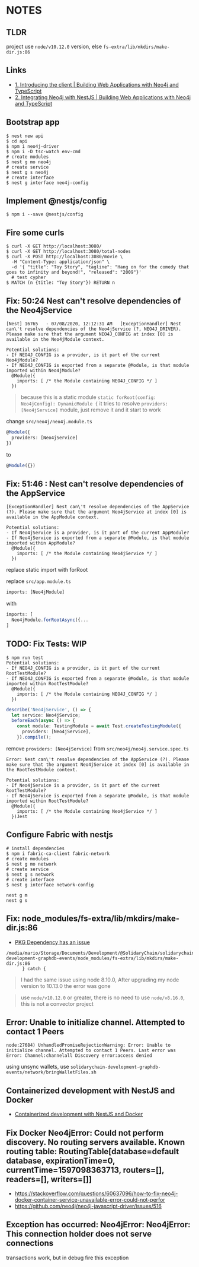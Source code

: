 # NOTES

## TLDR

project use `node/v10.12.0` version, else `fs-extra/lib/mkdirs/make-dir.js:86`

## Links

- [1. Introducing the client | Building Web Applications with Neo4j and TypeScript](https://www.youtube.com/watch?v=Iu5mYkiSk9k)
- [2. Integrating Neo4j with NestJS | Building Web Applications with Neo4j and TypeScript](https://www.youtube.com/watch?v=9sNgCiPnhZE)

## Bootstrap app

```shell
$ nest new api
$ cd api
$ npm i neo4j-driver
$ npm i -D tsc-watch env-cmd
# create modules
$ nest g mo neo4j
# create service
$ nest g s neo4j
# create interface
$ nest g interface neo4j-config
```

## Implement @nestjs/config

```shell
$ npm i --save @nestjs/config
```

## Fire some curls

```shell
$ curl -X GET http://localhost:3080/
$ curl -X GET http://localhost:3080/total-nodes
$ curl -X POST http://localhost:3080/movie \
  -H "Content-Type: application/json" \
  -d '{ "title": "Toy Story", "tagline": "Hang on for the comedy that goes to infinity and beyond!", "released": "2009"}'
  # test cypher
$ MATCH (n {title: "Toy Story"}) RETURN n
```

## Fix: 50:24 Nest can\'t resolve dependencies of the Neo4jService

```shell
[Nest] 16765   - 07/08/2020, 12:12:31 AM   [ExceptionHandler] Nest can\'t resolve dependencies of the Neo4jService (?, NEO4J_DRIVER). Please make sure that the argument NEO4J_CONFIG at index [0] is available in the Neo4jModule context.

Potential solutions:
- If NEO4J_CONFIG is a provider, is it part of the current Neo4jModule?
- If NEO4J_CONFIG is exported from a separate @Module, is that module imported within Neo4jModule?
  @Module({
    imports: [ /* the Module containing NEO4J_CONFIG */ ]
  })
```

> because this is a static module `static forRoot(config: Neo4jConfig): DynamicModule {` it tries to resolve `providers: [Neo4jService]` module, just remove it and it start to work

change `src/neo4j/neo4j.module.ts`

```typescript
@Module({
  providers: [Neo4jService]
})
```

to

```typescript
@Module({})
```

## Fix: 51:46 : Nest can\'t resolve dependencies of the AppService

```shell
[ExceptionHandler] Nest can\'t resolve dependencies of the AppService (?). Please make sure that the argument Neo4jService at index [0] is available in the AppModule context.

Potential solutions:
- If Neo4jService is a provider, is it part of the current AppModule?
- If Neo4jService is exported from a separate @Module, is that module imported within AppModule?
  @Module({
    imports: [ /* the Module containing Neo4jService */ ]
  })
```
replace static import with forRoot

replace `src/app.module.ts`

```typescript
imports: [Neo4jModule]
```

with
```typescript
imports: [
  Neo4jModule.forRootAsync({...
]
```

## TODO: Fix Tests: WIP

```shell
$ npm run test
Potential solutions:
- If NEO4J_CONFIG is a provider, is it part of the current RootTestModule?
- If NEO4J_CONFIG is exported from a separate @Module, is that module imported within RootTestModule?
  @Module({
    imports: [ /* the Module containing NEO4J_CONFIG */ ]
  })
```

```typescript
describe('Neo4jService', () => {
  let service: Neo4jService;
  beforeEach(async () => {
    const module: TestingModule = await Test.createTestingModule({
      providers: [Neo4jService],
    }).compile();
```

remove `providers: [Neo4jService]` from `src/neo4j/neo4j.service.spec.ts`

```shell
Error: Nest can\'t resolve dependencies of the AppService (?). Please make sure that the argument Neo4jService at index [0] is available in the RootTestModule context.

Potential solutions:
- If Neo4jService is a provider, is it part of the current RootTestModule?
- If Neo4jService is exported from a separate @Module, is that module imported within RootTestModule?
  @Module({
    imports: [ /* the Module containing Neo4jService */ ]
  })Jest
```

## Configure Fabric with nestjs

```shell
# install dependencies
$ npm i fabric-ca-client fabric-network
# create modules
$ nest g mo network
# create service
$ nest g s network
# create interface
$ nest g interface network-config

nest g m
nest g s
```

## Fix: node_modules/fs-extra/lib/mkdirs/make-dir.js:86

- [PKG Dependency has an issue](https://github.com/vercel/pkg/issues/883)

```shell
/media/mario/Storage/Documents/Development/@SolidaryChain/solidarychain-development-graphdb-events/node_modules/fs-extra/lib/mkdirs/make-dir.js:86
      } catch {
```

> I had the same issue using node 8.10.0, After upgrading my node version to 10.13.0 the error was gone

> use `node/v10.12.0` or greater, there is no need to use `node/v8.16.0`, this is not a convector project

## Error: Unable to initialize channel. Attempted to contact 1 Peers

```shell
node:27684) UnhandledPromiseRejectionWarning: Error: Unable to initialize channel. Attempted to contact 1 Peers. Last error was Error: Channel:channelall Discovery error:access denied
```

using unsync wallets, use `solidarychain-development-graphdb-events/network/bringWalletFiles.sh`

## Containerized development with NestJS and Docker

- [Containerized development with NestJS and Docker](https://blog.logrocket.com/containerized-development-nestjs-docker/)

## Fix Docker Neo4jError: Could not perform discovery. No routing servers available. Known routing table: RoutingTable[database=default database, expirationTime=0, currentTime=1597098363713, routers=[], readers=[], writers=[]]

- https://stackoverflow.com/questions/60637096/how-to-fix-neo4j-docker-container-service-unavailable-error-could-not-perfor
- https://github.com/neo4j/neo4j-javascript-driver/issues/516

## Exception has occurred: Neo4jError: Neo4jError: This connection holder does not serve connections

transactions work, but in debug fire this exception
